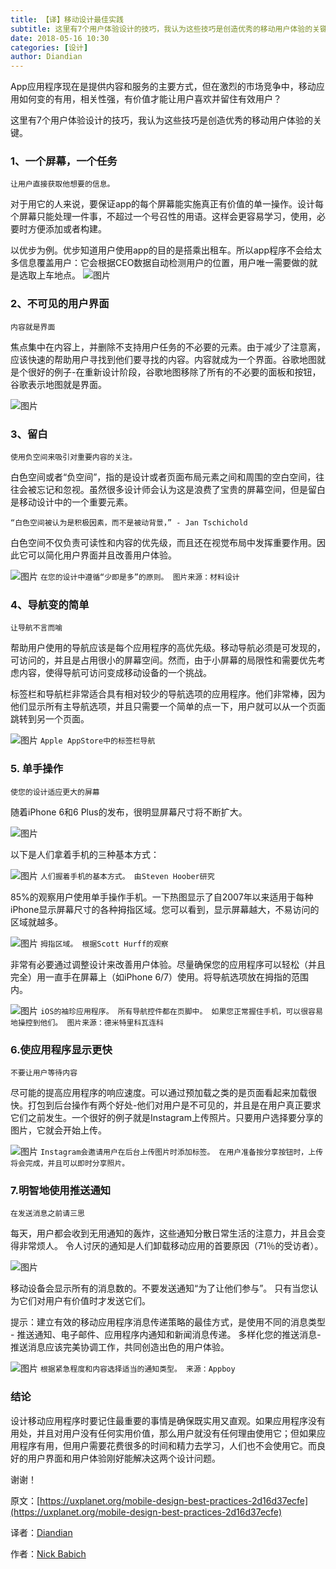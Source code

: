 ```yaml
---
title: 【译】移动设计最佳实践
subtitle: 这里有7个用户体验设计的技巧，我认为这些技巧是创造优秀的移动用户体验的关键。
date: 2018-05-16 10:30
categories: [设计]
author: Diandian
---
```


App应用程序现在是提供内容和服务的主要方式，但在激烈的市场竞争中，移动应用如何变的有用，相关性强，有价值才能让用户喜欢并留住有效用户？

这里有7个用户体验设计的技巧，我认为这些技巧是创造优秀的移动用户体验的关键。

<!-- more -->

### 1、一个屏幕，一个任务
`让用户直接获取他想要的信息。`

对于用它的人来说，要保证app的每个屏幕能实施真正有价值的单一操作。设计每个屏幕只能处理一件事，不超过一个号召性的用语。这样会更容易学习，使用，必要时方便添加或者构建。

以优步为例。优步知道用户使用app的目的是搭乘出租车。所以app程序不会给太多信息覆盖用户：它会根据CEO数据自动检测用户的位置，用户唯一需要做的就是选取上车地点。
![图片](/images/2018-05-16-mobile-design-best-practices/1.png)

### 2、不可见的用户界面
`内容就是界面`

焦点集中在内容上，并删除不支持用户任务的不必要的元素。由于减少了注意离，应该快速的帮助用户寻找到他们要寻找的内容。内容就成为一个界面。谷歌地图就是个很好的例子-在重新设计阶段，谷歌地图移除了所有的不必要的面板和按钮，谷歌表示地图就是界面。

![图片](/images/2018-05-16-mobile-design-best-practices/2.png)

###  3、留白
`使用负空间来吸引对重要内容的关注。`

白色空间或者“负空间”，指的是设计或者页面布局元素之间和周围的空白空间，往往会被忘记和忽视。虽然很多设计师会认为这是浪费了宝贵的屏幕空间，但是留白是移动设计中的一个重要元素。

`“白色空间被认为是积极因素，而不是被动背景，” - Jan Tschichold`

白色空间不仅负责可读性和内容的优先级，而且还在视觉布局中发挥重要作用。因此它可以简化用户界面并且改善用户体验。

![图片](/images/2018-05-16-mobile-design-best-practices/3.png)
`在您的设计中遵循“少即是多”的原则。 图片来源：材料设计`

### 4、导航变的简单
`让导航不言而喻`

帮助用户使用的导航应该是每个应用程序的高优先级。移动导航必须是可发现的，可访问的，并且是占用很小的屏幕空间。然而，由于小屏幕的局限性和需要优先考虑内容，使得导航可访问变成移动设备的一个挑战。

标签栏和导航栏非常适合具有相对较少的导航选项的应用程序。他们非常棒，因为他们显示所有主导航选项，并且只需要一个简单的点一下，用户就可以从一个页面跳转到另一个页面。

![图片](/images/2018-05-16-mobile-design-best-practices/4.png)
`Apple AppStore中的标签栏导航`

### 5. 单手操作
`使您的设计适应更大的屏幕`

随着iPhone 6和6 Plus的发布，很明显屏幕尺寸将不断扩大。

![图片](/images/2018-05-16-mobile-design-best-practices/5.png)

以下是人们拿着手机的三种基本方式：

![图片](/images/2018-05-16-mobile-design-best-practices/6.png)
`人们握着手机的基本方式。 由Steven Hoober研究`

85%的观察用户使用单手操作手机。一下热图显示了自2007年以来适用于每种iPhone显示屏幕尺寸的各种拇指区域。您可以看到，显示屏幕越大，不易访问的区域就越多。

![图片](/images/2018-05-16-mobile-design-best-practices/7.png)
`拇指区域。 根据Scott Hurff的观察`

非常有必要通过调整设计来改善用户体验。尽量确保您的应用程序可以轻松（并且完全）用一直手在屏幕上（如iPhone 6/7）使用。将导航选项放在拇指的范围内。

![图片](/images/2018-05-16-mobile-design-best-practices/8.png)
`iOS的袖珍应用程序。 所有导航控件都在页脚中。 如果您正常握住手机，可以很容易地操控到他们。 图片来源：德米特里科瓦连科`

### 6.使应用程序显示更快
`不要让用户等待内容`

尽可能的提高应用程序的响应速度。可以通过预加载之类的是页面看起来加载很快。打包到后台操作有两个好处-他们对用户是不可见的，并且是在用户真正要求它们之前发生。一个很好的例子就是Instagram上传照片。只要用户选择要分享的图片，它就会开始上传。

![图片](/images/2018-05-16-mobile-design-best-practices/9.png)
`Instagram会邀请用户在后台上传图片时添加标签。 在用户准备按分享按钮时，上传将会完成，并且可以即时分享照片。`

### 7.明智地使用推送通知
`在发送消息之前请三思`

每天，用户都会收到无用通知的轰炸，这些通知分散日常生活的注意力，并且会变得非常烦人。 令人讨厌的通知是人们卸载移动应用的首要原因（71％的受访者）。

![图片](/images/2018-05-16-mobile-design-best-practices/10.png)

移动设备会显示所有的消息数的。不要发送通知“为了让他们参与”。 只有当您认为它们对用户有价值时才发送它们。

提示：建立有效的移动应用程序消息传递策略的最佳方式，是使用不同的消息类型 - 推送通知、电子邮件、应用程序内通知和新闻消息传递。 多样化您的推送消息- 推送消息应该完美协调工作，共同创造出色的用户体验。

![图片](/images/2018-05-16-mobile-design-best-practices/11.jpg)
`根据紧急程度和内容选择适当的通知类型。 来源：Appboy`

### 结论
设计移动应用程序时要记住最重要的事情是确保既实用又直观。如果应用程序没有用处，并且对用户没有任何实用价值，那么用户就没有任何理由使用它；但如果应用程序有用，但用户需要花费很多的时间和精力去学习，人们也不会使用它。而良好的用户界面和用户体验刚好能解决这两个设计问题。

谢谢！


原文：[https://uxplanet.org/mobile-design-best-practices-2d16d37ecfe](https://uxplanet.org/mobile-design-best-practices-2d16d37ecfe)

译者：[Diandian](https://futu.im/author/Diandian)

作者：[Nick Babich](https://uxplanet.org/@101)

